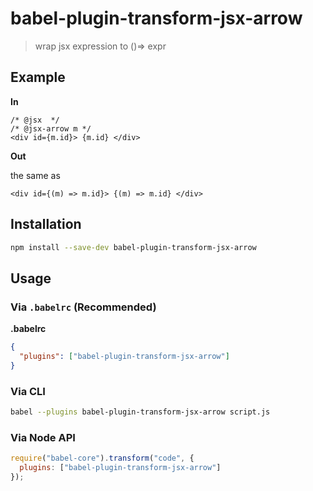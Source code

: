 # babel-plugin-transform-jsx-arrow
> wrap jsx expression to ()=> expr

## Example

**In**

```
/* @jsx  */
/* @jsx-arrow m */
<div id={m.id}> {m.id} </div>
```

**Out**

the same as

```
<div id={(m) => m.id}> {(m) => m.id} </div>
```

## Installation

```sh
npm install --save-dev babel-plugin-transform-jsx-arrow
```

## Usage

### Via `.babelrc` (Recommended)

**.babelrc**

```json
{
  "plugins": ["babel-plugin-transform-jsx-arrow"]
}
```

### Via CLI

```sh
babel --plugins babel-plugin-transform-jsx-arrow script.js
```

### Via Node API

```javascript
require("babel-core").transform("code", {
  plugins: ["babel-plugin-transform-jsx-arrow"]
});
``` 
